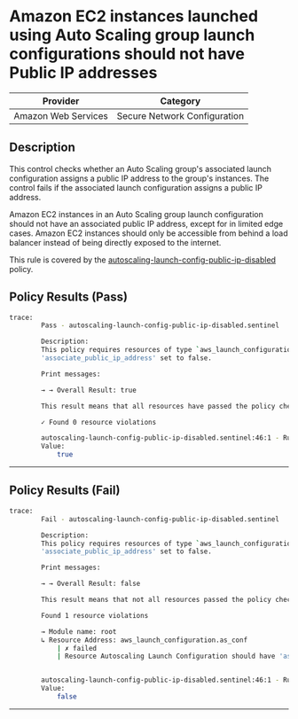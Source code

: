 # Amazon EC2 instances launched using Auto Scaling group launch configurations should not have Public IP addresses

| Provider            |             Category             |
| ------------------- |  ------------------------------  |
| Amazon Web Services |   Secure Network Configuration   |

## Description

This control checks whether an Auto Scaling group's associated launch configuration assigns a public IP address to the group's instances. The control fails if the associated launch configuration assigns a public IP address.

Amazon EC2 instances in an Auto Scaling group launch configuration should not have an associated public IP address, except for in limited edge cases. Amazon EC2 instances should only be accessible from behind a load balancer instead of being directly exposed to the internet.

This rule is covered by the [autoscaling-launch-config-public-ip-disabled](https://github.com/hashicorp/policy-library-NIST-Policy-Set-for-AWS-Terraform/blob/main/policies/autoscaling-group/autoscaling-launch-config-public-ip-disabled.sentinel) policy.

## Policy Results (Pass)

```bash
trace:
        Pass - autoscaling-launch-config-public-ip-disabled.sentinel

        Description:
        This policy requires resources of type `aws_launch_configuration` should have
        'associate_public_ip_address' set to false.

        Print messages:

        → → Overall Result: true

        This result means that all resources have passed the policy check for the policy autoscaling-launch-config-public-ip-disabled.

        ✓ Found 0 resource violations

        autoscaling-launch-config-public-ip-disabled.sentinel:46:1 - Rule "main"
        Value:
            true
```

---

## Policy Results (Fail)

```bash
trace:
        Fail - autoscaling-launch-config-public-ip-disabled.sentinel

        Description:
        This policy requires resources of type `aws_launch_configuration` should have
        'associate_public_ip_address' set to false.

        Print messages:

        → → Overall Result: false

        This result means that not all resources passed the policy check and the protected behavior is not allowed for the policy autoscaling-launch-config-public-ip-disabled.

        Found 1 resource violations

        → Module name: root
        ↳ Resource Address: aws_launch_configuration.as_conf
            | ✗ failed
            | Resource Autoscaling Launch Configuration should have 'associate_public_ip_address' set to false. Refer to https://docs.aws.amazon.com/securityhub/latest/userguide/autoscaling-controls.html#autoscaling-5 for more details.


        autoscaling-launch-config-public-ip-disabled.sentinel:46:1 - Rule "main"
        Value:
            false
```

---
